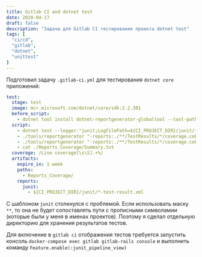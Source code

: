 ```yaml
---
title: Gitlab CI and dotnet test
date: 2020-04-17
draft: false
description: "Задача для Gitlab CI тестирования проекта dotnet test"
tags: [
  "ci/cd",
  "gitlab",
  "dotnet",
  "unittest"
]
---
```


Подготовил задачу `.gitlab-ci.yml` для тестирования `dotnet core` приложений:

``` yaml
test:
  stage: test
  image: mcr.microsoft.com/dotnet/core/sdk:2.2.301
  before_script:
    - dotnet tool install dotnet-reportgenerator-globaltool --tool-path tools
  script:
    - dotnet test --logger:"junit;LogFilePath=${CI_PROJECT_DIR}/junit/{assembly}-test-result.xml;MethodFormat=Class;FailureBodyFormat=Verbose" --collect:"XPlat Code Coverage"
    - ./tools/reportgenerator "-reports:./**/TestResults/*/coverage.cobertura.xml" "-targetdir:Reports_Coverage" -reportTypes:TextSummary;
    - ./tools/reportgenerator "-reports:./**/TestResults/*/coverage.cobertura.xml" "-targetdir:Reports_Coverage" -reportTypes:Html;
    - cat ./Reports_Coverage/Summary.txt
  coverage: /Line coverage[\s\S].+%/
  artifacts:
    expire_in: 1 week
    paths:
      - Reports_Coverage/
    reports:
      junit:
        - ${CI_PROJECT_DIR}/junit/*-test-result.xml
```

С шаблоном `junit` столкнулся с проблемой. Если использовать маску `**`, то она не будет сопоставлять пути с прописными символамии (которые были у меня в именах проектов). Поэтому я сделал отдельную директорию для хранения результатов тестов.

Для включение в `gitlab ci` отображения тестов требуется запустить консоль 
`docker-compose exec gitlab gitlab-rails console` и выполнить команду `Feature.enable(:junit_pipeline_view)`
